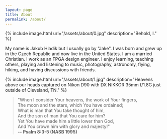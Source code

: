 ```yaml
---
layout: page
title: About
permalink: /about/
---
```


{% include image.html url="/assets/about/0.jpg" description="Behold, I." %}

My name is Jakub Hladik but I usually go by "Jake". I was born and grew up in the Czech Republic and now live in the United States. I am a married Christian. I work as an FPGA design engineer. I enjoy learning, teaching others, playing and listening to music, photography, astronomy, flying, hiking, and having discussions with friends.

{% include image.html url="/assets/about/1.jpg" description="Heavens above our heads captured on Nikon D90 with DX NIKKOR 35mm f/1.8G just outside of Cleveland, TN." %}

> "When I consider Your heavens, the work of Your fingers,  
> The moon and the stars, which You have ordained;  
> What is man that You take thought of him,  
> And the son of man that You care for him?  
> Yet You have made him a little lower than God,  
> And You crown him with glory and majesty!"  
> **-- Psalm 8:3-5 (NASB 1995)**

<!-- > "Then God said, 'Let Us make man in Our image, according to Our likeness; and let them rule over the fish of the sea and over the birds of the sky and over the cattle and over all the earth, and over every creeping thing that creeps on the earth.' God created man in His own image, in the image of God He created him; male and female He created them. God blessed them; and God said to them, 'Be fruitful and multiply, and fill the earth, and subdue it; and rule over the fish of the sea and over the birds of the sky and over every living thing that moves on the earth.'"  
> **-- Genesis 1:26-27 (NASB 1995)**

> "Seek the LORD while He may be found;  
> Call upon Him while He is near.  
> Let the wicked forsake his way  
> And the unrighteous man his thoughts;  
> And let him return to the LORD,  
> And He will have compassion on him,  
> And to our God,  
> For He will abundantly pardon."  
> **-- Isaiah 55:6-7 (NASB 1995)**

> "And you were dead in your trespasses and sins, in which you formerly walked according to the course of this world, according to the prince of the power of the air, of the spirit that is now working in the sons of disobedience. Among them we too all formerly lived in the lusts of our flesh, indulging the desires of the flesh and of the mind, and were by nature children of wrath, even as the rest. But God, being rich in mercy, because of His great love with which He loved us, even when we were dead in our transgressions, made us alive together with Christ (by grace you have been saved), and raised us up with Him, and seated us with Him in the heavenly places in Christ Jesus, so that in the ages to come He might show the surpassing riches of His grace in kindness toward us in Christ Jesus. For by grace you have been saved through faith; and that not of yourselves, it is the gift of God; not as a result of works, so that no one may boast. For we are His workmanship, created in Christ Jesus for good works, which God prepared beforehand so that we would walk in them."  
> **-- Ephesians 2:1-10 (NASB 1995)**

> "This you know, my beloved brethren. But everyone must be quick to hear, slow to speak and slow to anger; for the anger of man does not achieve the righteousness of God. Therefore, putting aside all filthiness and all that remains of wickedness, in humility receive the word implanted, which is able to save your souls. But prove yourselves doers of the word, and not merely hearers who delude themselves. For if anyone is a hearer of the word and not a doer, he is like a man who looks at his natural face in a mirror; for once he has looked at himself and gone away, he has immediately forgotten what kind of person he was. But one who looks intently at the perfect law, the law of liberty, and abides by it, not having become a forgetful hearer but an effectual doer, this man will be blessed in what he does."  
> **-- James 1:19-25 (NASB 1995)**

> "Do not fear those who kill the body but are unable to kill the soul; but rather fear Him who is able to destroy both soul and body in hell."  
> **-- Matthew 10:28 (NASB 1995)**

> "Then all the people said to Samuel, 'Pray for your servants to the LORD your God, so that we may not die, for we have added to all our sins this evil by asking for ourselves a king.' Samuel said to the people, 'Do not fear. You have committed all this evil, yet do not turn aside from following the LORD, but serve the LORD with all your heart. You must not turn aside, for then you would go after futile things which can not profit or deliver, because they are futile. For the LORD will not abandon His people on account of His great name, because the LORD has been pleased to make you a people for Himself. Moreover, as for me, far be it from me that I should sin against the LORD by ceasing to pray for you; but I will instruct you in the good and right way. Only fear the LORD and serve Him in truth with all your heart; for consider what great things He has done for you. But if you still do wickedly, both you and your king will be swept away.'"
> **-- 1 Samuel 12:19-25 (NASB 1995)**

> "When they entered, he looked at Eliab and thought, 'Surely the LORD’s anointed is before Him.' But the LORD said to Samuel, 'Do not look at his appearance or at the height of his stature, because I have rejected him; for God sees not as man sees, for man looks at the outward appearance, but the LORD looks at the heart.'"  
> **-- 1 Samuel 16:6-7 (NASB 1995)**

> "The wicked flee when no one is pursuing,  
> But the righteous are bold as a lion."  
> **-- Proverbs 28:1 (NASB 1995)**

> "How have the mighty fallen in the midst of the battle!  
> Jonathan is slain on your high places.  
> I am distressed for you, my brother Jonathan;  
> You have been very pleasant to me.  
> Your love to me was more wonderful  
> Than the love of women."  
> **-- 2 Samuel 1:25-26 (NASB 1995)** -->